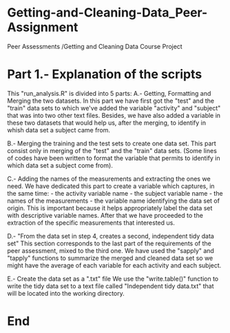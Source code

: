 # Getting-and-Cleaning-Data_Peer-Assignment
Peer Assessments /Getting and Cleaning Data Course Project

# Part 1.- Explanation of the scripts
This "run_analysis.R" is divided into 5 parts:
A.- Getting, Formatting and Merging the two datasets.
In this part we have first got the "test" and the "train" data sets to which we've added the variable "activity" and "subject" that was into two other text files. Besides, we have also added a variable in these two datasets that would help us, after the merging, to identify in whish data set a subject came from.

B.- Merging the training and the test sets to create one data set.
This part consist only in merging of the "test" and the "train" data sets. (Some lines of codes have been written to format the variable that permits to identify in which data set a subject come from).

C.- Adding the names of the measurements and extracting the ones we need.
We have dedicated this part to create a variable which captures, in the same time:
      - the activity variable name
      - the subject variable name
      - the names of the measurements
      - the variable name identifying the data set of origin.
This is important because it helps appropriately label the data set with descriptive variable names. After that we have proceeded to the extraction of the specific measurements that interested us.

D.- "From the data set in step 4, creates a second, independent tidy data set"
This section corresponds to the last part of the requirements of the peer assessment, mixed to the third one. We have used the "sapply" and "tapply" functions to summarize the merged and cleaned data set so we might have the average of each variable for each activity and each subject.
 
E.- Create the data set as a ".txt" file
We use the "write.table()" function to write the tidy data set to a text file called "Independent tidy data.txt" that will be located into the working directory.
# End 
